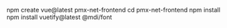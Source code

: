 npm create vue@latest pmx-net-frontend
cd pmx-net-frontend
npm install
npm install vuetify@latest @mdi/font